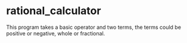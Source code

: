 # rational_calculator

This program takes a basic operator and two terms, the terms could be positive or negative, whole or fractional.
